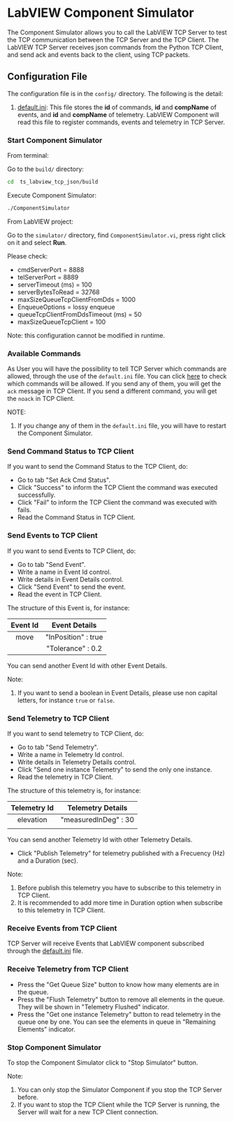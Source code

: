 # LabVIEW Component Simulator

The Component Simulator allows you to call the LabVIEW TCP Server to test the TCP communication between the TCP Server and the TCP Client.
The LabVIEW TCP Server receives json commands from the Python TCP Client, and send ack and events back to the client, using TCP packets.

## Configuration File

The configuration file is in the `config/` directory.
The following is the detail:

1. [default.ini](../doc/detailsDefault.md): This file stores the **id** of commands, **id** and **compName** of events, and **id** and **compName** of telemetry.
LabVIEW Component will read this file to register commands, events and telemetry in TCP Server.

### Start Component Simulator

From terminal:

Go to the `build/` directory:

```sh
cd  ts_labview_tcp_json/build
```

Execute Component Simulator:

```sh
./ComponentSimulator
```

From LabVIEW project:

Go to the `simulator/` directory, find `ComponentSimulator.vi`, press right click on it and select **Run**.

Please check:

- cmdServerPort = 8888
- telServerPort = 8889
- serverTimeout (ms) = 100
- serverBytesToRead = 32768
- maxSizeQueueTcpClientFromDds = 1000
- EnqueueOptions = lossy enqueue
- queueTcpClientFromDdsTimeout (ms) = 50
- maxSizeQueueTcpClient = 100

Note: this configuration cannot be modified in runtime.

### Available Commands

As User you will have the possibility to tell TCP Server which commands are allowed, through the use of the `default.ini` file.
You can click [here](../config/default.ini) to check which commands will be allowed.
If you send any of them, you will get the `ack` message in TCP Client.
If you send a different command, you will get the `noack` in TCP Client.

NOTE:

1. If you change any of them in the `default.ini` file, you will have to restart the Component Simulator.

### Send Command Status to TCP Client

If you want to send the Command Status to the TCP Client, do:

- Go to tab "Set Ack Cmd Status".
- Click "Success" to inform the TCP Client the command was executed successfully.
- Click "Fail" to inform the TCP Client the command was executed with fails.
- Read the Command Status in TCP Client.

### Send Events to TCP Client

If you want to send Events to TCP Client, do:

- Go to tab "Send Event".
- Write a name in Event Id control.
- Write details in Event Details control.
- Click "Send Event" to send the event.
- Read the event in TCP Client.

The structure of this Event is, for instance:

| Event Id |    Event Details    |
|:--------:|:-------------------:|
|   move   | "InPosition" : true |
|          | "Tolerance" : 0.2   |

You can send another Event Id with other Event Details.

Note:

1. If you want to send a boolean in Event Details, please use non capital letters, for instance `true` or `false`.

### Send Telemetry to TCP Client

If you want to send telemetry to TCP Client, do:

- Go to tab "Send Telemetry".
- Write a name in Telemetry Id control.
- Write details in Telemetry Details control.
- Click "Send one instance Telemetry" to send the only one instance.
- Read the telemetry in TCP Client.

The structure of this telemetry is, for instance:

| Telemetry Id |   Telemetry Details    |
|:------------:|:----------------------:|
|   elevation  |  "measuredInDeg" : 30  |
|              |                        |

You can send another Telemetry Id with other Telemetry Details.

- Click "Publish Telemetry" for telemetry published with a Frecuency (Hz) and a Duration (sec).

Note:

1. Before publish this telemetry you have to subscribe to this telemetry in TCP Client.
2. It is recommended to add more time in Duration option when subscribe to this telemetry in TCP Client.

### Receive Events from TCP Client

TCP Server will receive Events that LabVIEW component subscribed through the [default.ini](../config/default.ini) file.

### Receive Telemetry from TCP Client

- Press the "Get Queue Size" button to know how many elements are in the queue.
- Press the "Flush Telemetry" button to remove all elements in the queue.
They will be shown in "Telemetry Flushed" indicator.
- Press the "Get one instance Telemetry" button to read telemetry in the queue one by one.
You can see the elements in queue in "Remaining Elements" indicator.

### Stop Component Simulator

To stop the Component Simulator click to "Stop Simulator" button.

Note:

1. You can only stop the Simulator Component if you stop the TCP Server before.
2. If you want to stop the TCP Client while the TCP Server is running, the Server will wait for a new TCP Client connection.

